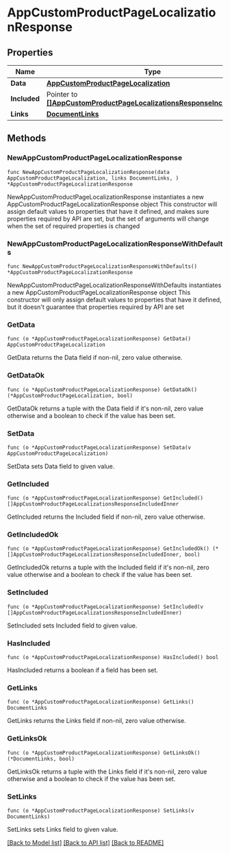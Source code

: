 # AppCustomProductPageLocalizationResponse

## Properties

Name | Type | Description | Notes
------------ | ------------- | ------------- | -------------
**Data** | [**AppCustomProductPageLocalization**](AppCustomProductPageLocalization.md) |  | 
**Included** | Pointer to [**[]AppCustomProductPageLocalizationsResponseIncludedInner**](AppCustomProductPageLocalizationsResponseIncludedInner.md) |  | [optional] 
**Links** | [**DocumentLinks**](DocumentLinks.md) |  | 

## Methods

### NewAppCustomProductPageLocalizationResponse

`func NewAppCustomProductPageLocalizationResponse(data AppCustomProductPageLocalization, links DocumentLinks, ) *AppCustomProductPageLocalizationResponse`

NewAppCustomProductPageLocalizationResponse instantiates a new AppCustomProductPageLocalizationResponse object
This constructor will assign default values to properties that have it defined,
and makes sure properties required by API are set, but the set of arguments
will change when the set of required properties is changed

### NewAppCustomProductPageLocalizationResponseWithDefaults

`func NewAppCustomProductPageLocalizationResponseWithDefaults() *AppCustomProductPageLocalizationResponse`

NewAppCustomProductPageLocalizationResponseWithDefaults instantiates a new AppCustomProductPageLocalizationResponse object
This constructor will only assign default values to properties that have it defined,
but it doesn't guarantee that properties required by API are set

### GetData

`func (o *AppCustomProductPageLocalizationResponse) GetData() AppCustomProductPageLocalization`

GetData returns the Data field if non-nil, zero value otherwise.

### GetDataOk

`func (o *AppCustomProductPageLocalizationResponse) GetDataOk() (*AppCustomProductPageLocalization, bool)`

GetDataOk returns a tuple with the Data field if it's non-nil, zero value otherwise
and a boolean to check if the value has been set.

### SetData

`func (o *AppCustomProductPageLocalizationResponse) SetData(v AppCustomProductPageLocalization)`

SetData sets Data field to given value.


### GetIncluded

`func (o *AppCustomProductPageLocalizationResponse) GetIncluded() []AppCustomProductPageLocalizationsResponseIncludedInner`

GetIncluded returns the Included field if non-nil, zero value otherwise.

### GetIncludedOk

`func (o *AppCustomProductPageLocalizationResponse) GetIncludedOk() (*[]AppCustomProductPageLocalizationsResponseIncludedInner, bool)`

GetIncludedOk returns a tuple with the Included field if it's non-nil, zero value otherwise
and a boolean to check if the value has been set.

### SetIncluded

`func (o *AppCustomProductPageLocalizationResponse) SetIncluded(v []AppCustomProductPageLocalizationsResponseIncludedInner)`

SetIncluded sets Included field to given value.

### HasIncluded

`func (o *AppCustomProductPageLocalizationResponse) HasIncluded() bool`

HasIncluded returns a boolean if a field has been set.

### GetLinks

`func (o *AppCustomProductPageLocalizationResponse) GetLinks() DocumentLinks`

GetLinks returns the Links field if non-nil, zero value otherwise.

### GetLinksOk

`func (o *AppCustomProductPageLocalizationResponse) GetLinksOk() (*DocumentLinks, bool)`

GetLinksOk returns a tuple with the Links field if it's non-nil, zero value otherwise
and a boolean to check if the value has been set.

### SetLinks

`func (o *AppCustomProductPageLocalizationResponse) SetLinks(v DocumentLinks)`

SetLinks sets Links field to given value.



[[Back to Model list]](../README.md#documentation-for-models) [[Back to API list]](../README.md#documentation-for-api-endpoints) [[Back to README]](../README.md)


